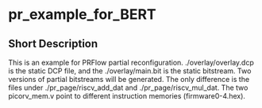 # pr_example_for_BERT
## Short Description
This is an example for PRFlow partial reconfiguration. 
./overlay/overlay.dcp is the static DCP file, and the ./overlay/main.bit is the static bitstream.
Two versions of partial bitstreams will be generated. The only difference is the files under ./pr_page/riscv_add_dat and ./pr_page/riscv_mul_dat.
The two picorv_mem.v point to different instruction memories (firmware0-4.hex).

 

